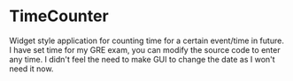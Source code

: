 # TimeCounter
Widget style application for counting time for a certain event/time in future.
I have set time for my GRE exam, you can modify the source code to enter any time. I didn't feel the need to make GUI to change the date as I won't need it now. 
